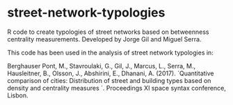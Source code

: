 # street-network-typologies
R code to create typologies of street networks based on betweenness centrality measurements. Developed by Jorge Gil and Miguel Serra.

This code has been used in the analysis of street network typologies in:

Berghauser Pont, M., Stavroulaki, G., Gil, J., Marcus, L., Serra, M., Hausleitner, B., Olsson, J., Abshirini, E., Dhanani, A. (2017). ´Quantitative comparison of cities: Distribution of street and building types based on density and centrality measures ´. Proceedings XI space syntax conference, Lisbon.